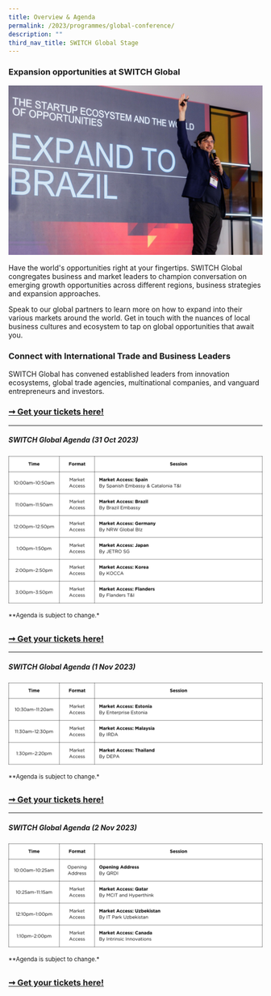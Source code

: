```yaml
---
title: Overview & Agenda
permalink: /2023/programmes/global-conference/
description: ""
third_nav_title: SWITCH Global Stage
---
```

### Expansion opportunities at SWITCH Global

![](/images/2023/switch%20global%20(expand%20to%20brazil).jpg)

Have the world's opportunities right at your fingertips. SWITCH Global congregates business and market leaders to champion conversation on emerging growth opportunities across different regions, business strategies and expansion approaches.

Speak to our global partners to learn more on how to expand into their various markets around the world. Get in touch with the nuances of local business cultures and ecosystem to tap on global opportunities that await you.

### Connect with International Trade and Business Leaders

SWITCH Global has convened established leaders from innovation ecosystems, global trade agencies, multinational companies, and vanguard entrepreneurs and investors.

### [➞ Get your tickets here!](/register)

***
##### **SWITCH Global Agenda (31 Oct 2023)**

![SWITCH 2023 Global Agenda Day 1](/images/2023/agendas/Global/2023%20agenda%20(global%20day%201)%20-%20as%20of%2029%20sep%202023.png)

<sup>**Agenda is subject to change.*</sup>

### [➞ Get your tickets here!](/register)

***
##### **SWITCH Global Agenda (1 Nov 2023)**

![SWITCH 2023 Global Agenda Day 2](/images/2023/agendas/Global/2023%20agenda%20(global%20day%202)%20-%20as%20of%2029%20sep%2020232023%20agenda%20(global%20day%202)%20-%20as%20of%2029%20sep%202023.png)

<sup>**Agenda is subject to change.*</sup>

### [➞ Get your tickets here!](/register)

***
##### **SWITCH Global Agenda (2 Nov 2023)**

![SWITCH 2023 Global Agenda Day 3](/images/2023/agendas/Global/2023%20agenda%20(global%20day%203)%20-%20as%20of%2029%20sep%202023.png)

<sup>**Agenda is subject to change.*</sup>

### [➞ Get your tickets here!](/register)